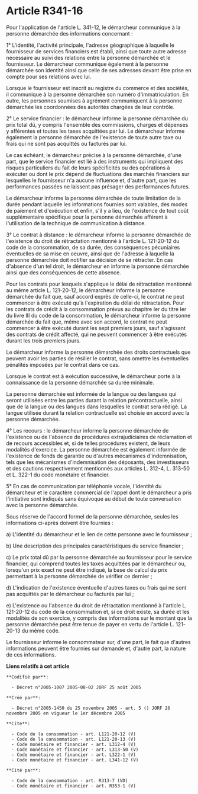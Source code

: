 # Article R341-16

Pour l'application de l'article L. 341-12, le démarcheur communique à la personne démarchée des informations concernant : 

1° L'identité, l'activité principale, l'adresse géographique à laquelle le fournisseur de services financiers est établi,
ainsi que toute autre adresse nécessaire au suivi des relations entre la personne démarchée et le fournisseur. Le démarcheur
communique également à la personne démarchée son identité ainsi que celle de ses adresses devant être prise en compte pour
ses relations avec lui. 

Lorsque le fournisseur est inscrit au registre du commerce et des sociétés, il communique à la personne démarchée son numéro
d'immatriculation. En outre, les personnes soumises à agrément communiquent à la personne démarchée les coordonnées des
autorités chargées de leur contrôle. 

2° Le service financier : le démarcheur informe la personne démarchée du prix total dû, y compris l'ensemble des commissions,
charges et dépenses y afférentes et toutes les taxes acquittées par lui. Le démarcheur informe également la personne
démarchée de l'existence de toute autre taxe ou frais qui ne sont pas acquittés ou facturés par lui. 

Le cas échéant, le démarcheur précise à la personne démarchée, d'une part, que le service financier est lié à des instruments
qui impliquent des risques particuliers du fait de leurs spécificités ou des opérations à exécuter ou dont le prix dépend de
fluctuations des marchés financiers sur lesquelles le fournisseur n'a aucune influence et, d'autre part, que les performances
passées ne laissent pas présager des performances futures. 

Le démarcheur informe la personne démarchée de toute limitation de la durée pendant laquelle les informations fournies sont
valables, des modes de paiement et d'exécution et enfin, s'il y a lieu, de l'existence de tout coût supplémentaire spécifique
pour la personne démarchée afférent à l'utilisation de la technique de communication à distance. 

3° Le contrat à distance : le démarcheur informe la personne démarchée de l'existence du droit de rétractation mentionné à
l'article L. 121-20-12 du code de la consommation, de sa durée, des conséquences pécuniaires éventuelles de sa mise en
oeuvre, ainsi que de l'adresse à laquelle la personne démarchée doit notifier sa décision de se rétracter. En cas d'absence
d'un tel droit, le démarcheur en informe la personne démarchée ainsi que des conséquences de cette absence. 

Pour les contrats pour lesquels s'applique le délai de rétractation mentionné au même article L. 121-20-12, le démarcheur
informe la personne démarchée du fait que, sauf accord exprès de celle-ci, le contrat ne peut commencer à être exécuté qu'à
l'expiration du délai de rétractation. Pour les contrats de crédit à la consommation prévus au chapitre Ier du titre Ier du
livre III du code de la consommation, le démarcheur informe la personne démarchée du fait que, même avec son accord, le
contrat ne peut commencer à être exécuté durant les sept premiers jours, sauf s'agissant des contrats de crédit affecté, qui
ne peuvent commencer à être exécutés durant les trois premiers jours. 

Le démarcheur informe la personne démarchée des droits contractuels que peuvent avoir les parties de résilier le contrat,
sans omettre les éventuelles pénalités imposées par le contrat dans ce cas. 

Lorsque le contrat est à exécution successive, le démarcheur porte à la connaissance de la personne démarchée sa durée
minimale. 

La personne démarchée est informée de la langue ou des langues qui seront utilisées entre les parties durant la relation
précontractuelle, ainsi que de la langue ou des langues dans lesquelles le contrat sera rédigé. La langue utilisée durant la
relation contractuelle est choisie en accord avec la personne démarchée. 

4° Les recours : le démarcheur informe la personne démarchée de l'existence ou de l'absence de procédures extrajudiciaires de
réclamation et de recours accessibles et, si de telles procédures existent, de leurs modalités d'exercice. La personne
démarchée est également informée de l'existence de fonds de garantie ou d'autres mécanismes d'indemnisation, tels que les
mécanismes d'indemnisation des déposants, des investisseurs et des cautions respectivement mentionnés aux articles L. 312-4,
L. 313-50 et L. 322-1 du code monétaire et financier. 

5° En cas de communication par téléphonie vocale, l'identité du démarcheur et le caractère commercial de l'appel dont le
démarcheur a pris l'initiative sont indiqués sans équivoque au début de toute conversation avec la personne démarchée. 

Sous réserve de l'accord formel de la personne démarchée, seules les informations ci-après doivent être fournies : 

a) L'identité du démarcheur et le lien de cette personne avec le fournisseur ; 

b) Une description des principales caractéristiques du service financier ; 

c) Le prix total dû par la personne démarchée au fournisseur pour le service financier, qui comprend toutes les taxes
acquittées par le démarcheur ou, lorsqu'un prix exact ne peut être indiqué, la base de calcul du prix permettant à la
personne démarchée de vérifier ce dernier ; 

d) L'indication de l'existence éventuelle d'autres taxes ou frais qui ne sont pas acquittés par le démarcheur ou facturés par
lui ; 

e) L'existence ou l'absence du droit de rétractation mentionné à l'article L. 121-20-12 du code de la consommation et, si ce
droit existe, sa durée et les modalités de son exercice, y compris des informations sur le montant que la personne démarchée
peut être tenue de payer en vertu de l'article L. 121-20-13 du même code. 

Le fournisseur informe le consommateur sur, d'une part, le fait que d'autres informations peuvent être fournies sur demande
et, d'autre part, la nature de ces informations.

**Liens relatifs à cet article**

	**Codifié par**:

	  - Décret n°2005-1007 2005-08-02 JORF 25 août 2005

	**Créé par**:

	  - Décret n°2005-1450 du 25 novembre 2005 - art. 5 () JORF 26 novembre 2005 en vigueur le 1er décembre 2005

	**Cite**:

	  - Code de la consommation - art. L121-20-12 (V)
	  - Code de la consommation - art. L121-20-13 (V)
	  - Code monétaire et financier - art. L312-4 (V)
	  - Code monétaire et financier - art. L313-50 (V)
	  - Code monétaire et financier - art. L322-1 (V)
	  - Code monétaire et financier - art. L341-12 (V)

	**Cité par**:

	  - Code de la consommation - art. R313-7 (VD)
	  - Code monétaire et financier - art. R353-1 (V)
